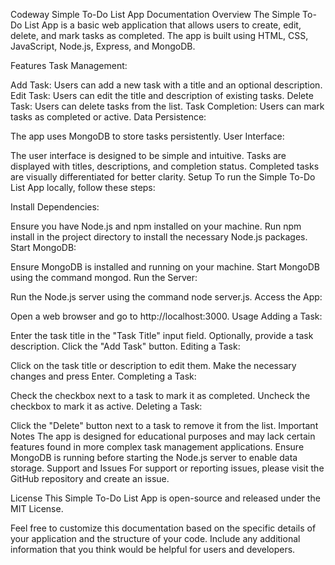 Codeway
Simple To-Do List App Documentation
Overview
The Simple To-Do List App is a basic web application that allows users to create, edit, delete, and mark tasks as completed. The app is built using HTML, CSS, JavaScript, Node.js, Express, and MongoDB.

Features
Task Management:

Add Task: Users can add a new task with a title and an optional description.
Edit Task: Users can edit the title and description of existing tasks.
Delete Task: Users can delete tasks from the list.
Task Completion: Users can mark tasks as completed or active.
Data Persistence:

The app uses MongoDB to store tasks persistently.
User Interface:

The user interface is designed to be simple and intuitive.
Tasks are displayed with titles, descriptions, and completion status.
Completed tasks are visually differentiated for better clarity.
Setup
To run the Simple To-Do List App locally, follow these steps:

Install Dependencies:

Ensure you have Node.js and npm installed on your machine.
Run npm install in the project directory to install the necessary Node.js packages.
Start MongoDB:

Ensure MongoDB is installed and running on your machine.
Start MongoDB using the command mongod.
Run the Server:

Run the Node.js server using the command node server.js.
Access the App:

Open a web browser and go to http://localhost:3000.
Usage
Adding a Task:

Enter the task title in the "Task Title" input field.
Optionally, provide a task description.
Click the "Add Task" button.
Editing a Task:

Click on the task title or description to edit them.
Make the necessary changes and press Enter.
Completing a Task:

Check the checkbox next to a task to mark it as completed.
Uncheck the checkbox to mark it as active.
Deleting a Task:

Click the "Delete" button next to a task to remove it from the list.
Important Notes
The app is designed for educational purposes and may lack certain features found in more complex task management applications.
Ensure MongoDB is running before starting the Node.js server to enable data storage.
Support and Issues
For support or reporting issues, please visit the GitHub repository and create an issue.

License
This Simple To-Do List App is open-source and released under the MIT License.

Feel free to customize this documentation based on the specific details of your application and the structure of your code. Include any additional information that you think would be helpful for users and developers.

